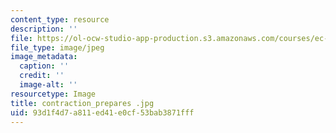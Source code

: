 ```yaml
---
content_type: resource
description: ''
file: https://ol-ocw-studio-app-production.s3.amazonaws.com/courses/ec-710-d-lab-medical-technologies-for-the-developing-world-spring-2010/93d1f4d7a811ed41e0cf53bab3871fff_contraction_prepares%20.jpg
file_type: image/jpeg
image_metadata:
  caption: ''
  credit: ''
  image-alt: ''
resourcetype: Image
title: contraction_prepares .jpg
uid: 93d1f4d7-a811-ed41-e0cf-53bab3871fff
---
```

